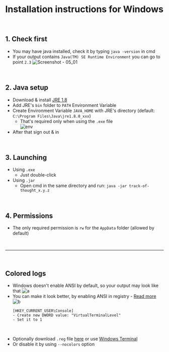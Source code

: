 # Installation instructions for Windows

<br>

## 1. Check first 
- You may have java installed, check it by typing `java -version` in cmd  
- If your output contains `Java(TM) SE Runtime Environment` you can go to point `2.3`
![Screenshot - 05_01](https://user-images.githubusercontent.com/25122875/103594349-c215da00-4ef8-11eb-8fe4-4c72d319d172.png)

<br>

## 2. Java setup
- Download & install [JRE 1.8](https://java.com/en/download/)
- Add JRE's `bin` folder to `PATH` Environment Variable
- Create Environment Variable `JAVA_HOME` with JRE's directory (default: `C:\Program Files\Java\jre1.8.0_xxx`)
   - That's required only when using the `.exe` file  
![env](https://user-images.githubusercontent.com/25122875/90809392-b054e100-e321-11ea-854e-09486aa8f21f.png)
- After that sign out & in

<br>

## 3. Launching
- Using `.exe`
   - Just double-click
- Using `.jar`
   - Open cmd in the same directory and run: `java -jar track-of-thought_x.y.z`

<br>

## 4. Permissions
- The only required permission is `rw` for the `AppData` folder (allowed by default)

<br>

--- 

<br>

## Colored logs
- Windows doesn't enable ANSI by default, so your output may look like that
   ![a](https://user-images.githubusercontent.com/25122875/103597157-d4474680-4eff-11eb-98af-6060eaa13938.png)
- You can make it look better, by enabling ANSI in registry - [Read more](https://ss64.com/nt/syntax-ansi.html)
   ![b](https://user-images.githubusercontent.com/25122875/103597158-d5787380-4eff-11eb-9f16-74b7b606b996.png)
  ```
  [HKEY_CURRENT_USER\Console]
  - Create new DWORD value: "VirtualTerminalLevel"
  - Set it to 1
  ```

<br> 

- Optionally download `.reg` file [here](https://pastebin.com/d0w5mVNg) or use [Windows Terminal](https://github.com/microsoft/terminal/releases)
- Or disable it by using `--nocolors` option
